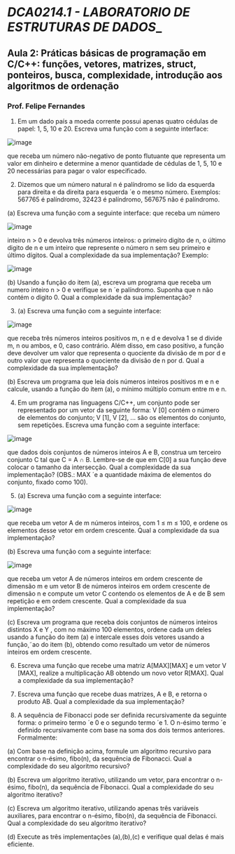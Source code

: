 ﻿# _DCA0214.1 - LABORATORIO DE ESTRUTURAS DE DADOS__ 
## __Aula 2: Práticas básicas de programação em C/C++: funções, vetores, matrizes, struct, ponteiros, busca, complexidade, introdução aos algoritmos de ordenação__
###        __Prof. Felipe Fernandes__



1.	Em um dado país a moeda corrente possui apenas quatro cédulas de papel: 1, 5, 10 e 20. Escreva uma função com a seguinte interface:

![image](https://user-images.githubusercontent.com/42205502/54961416-56d75f80-4f3f-11e9-88e5-40b472c0a95c.png)
 
que receba um número não-negativo de ponto flutuante que representa um valor em dinheiro e determine a menor quantidade de cédulas de 1, 5, 10 e 20 necessárias para pagar o valor especificado.

2.	Dizemos que um número natural n é palíndromo se lido da esquerda para direita e da direita para esquerda ´e o mesmo número. Exemplos: 567765 é palíndromo, 32423 é palíndromo, 567675 não é palíndromo.

(a)	Escreva uma função com a seguinte interface: que receba um número

![image](https://user-images.githubusercontent.com/42205502/54962178-a79c8780-4f42-11e9-87e7-2c6204e024ba.png)
 
inteiro n > 0 e devolva três números inteiros: o primeiro digito de n, o último digito de n e um inteiro que represente o número n sem seu primeiro e último dígitos. Qual a complexidade da sua implementação?
Exemplo:


![image](https://user-images.githubusercontent.com/42205502/54962195-b4b97680-4f42-11e9-8212-67e979a3bb67.png)

 
(b)	Usando a função do item (a), escreva um programa que receba um numero inteiro n > 0 e verifique se n ´e palíndromo. Suponha que n não contém o digito 0. Qual a complexidade da sua implementação? 

3. (a) Escreva uma função com a seguinte interface:

![image](https://user-images.githubusercontent.com/42205502/54962246-d31f7200-4f42-11e9-963b-8d9f9158511f.png)
 
que receba três números inteiros positivos m, n e d e devolva 1 se d divide m, n ou ambos, e 0, caso contrário. Além disso, em caso positivo, a função deve devolver um valor que representa o quociente da divisão de m por d e outro valor que representa o quociente da divisão de n por d. Qual a complexidade da sua implementação?

(b) Escreva um programa que leia dois números inteiros positivos m e n e calcule, usando a função do item (a), o mínimo múltiplo comum entre m e n.

4.	Em um programa nas linguagens C/C++, um conjunto pode ser representado por um vetor da seguinte forma: V [0] contém o número de elementos do conjunto; V [1], V [2], ... são os elementos do conjunto, sem repetições. Escreva uma função com a seguinte interface:

![image](https://user-images.githubusercontent.com/42205502/54962257-dd417080-4f42-11e9-9c13-fc1fd2b575e1.png)
 
que dados dois conjuntos de números inteiros A e B, construa um terceiro conjunto C tal que C = A ∩ B. Lembre-se de que em C[0] a sua função deve colocar o tamanho da intersecção. Qual a complexidade da sua implementação? (OBS.: MAX ´e a quantidade máxima de elementos do conjunto, fixado como 100).

5.	(a) Escreva uma função com a seguinte interface:

![image](https://user-images.githubusercontent.com/42205502/54962271-e7636f00-4f42-11e9-97d4-505aa1b2027f.png)
 
que receba um vetor A de m números inteiros, com 1 ≤ m ≤ 100, e ordene os elementos desse vetor em ordem crescente. Qual a complexidade da sua implementação?

(b)	Escreva uma função com a seguinte interface:

![image](https://user-images.githubusercontent.com/42205502/54962309-0c57e200-4f43-11e9-8438-b4b1e56093e7.png)
 
que receba um vetor A de números inteiros em ordem crescente de dimensão m e um vetor B de números inteiros em ordem crescente de dimensão n e compute um vetor C contendo os elementos de A e de B sem repetição e em ordem crescente. Qual a complexidade da sua implementação?

(c)	Escreva um programa que receba dois conjuntos de números inteiros distintos X e Y , com no máximo 100 elementos, ordene cada um deles usando a função do item (a) e intercale esses dois vetores usando a função¸˜ao do item (b), obtendo como resultado um vetor de números inteiros em ordem crescente.

6.	Escreva uma função que recebe uma matriz A[MAX][MAX] e um vetor V [MAX], realize a multiplicação AB obtendo um novo vetor R[MAX]. Qual a complexidade da sua implementação?

7.	Escreva uma função que recebe duas matrizes, A e B, e retorna o produto AB. Qual a complexidade da sua implementação?

8.	A sequência de Fibonacci pode ser definida recursivamente da seguinte forma: o primeiro termo ´e 0 e o segundo termo ´e 1. O n-ésimo termo ´e definido recursivamente com base na soma dos dois termos anteriores. Formalmente:

(a)	Com base na definição acima, formule um algoritmo recursivo para encontrar o n-ésimo, fibo(n), da sequência de Fibonacci. Qual a complexidade do seu algoritmo recursivo?

(b)	Escreva um algoritmo iterativo, utilizando um vetor, para encontrar o n-ésimo, fibo(n), da sequência de Fibonacci. Qual a complexidade do seu algoritmo iterativo?

(c)	Escreva um algoritmo iterativo, utilizando apenas três variáveis auxiliares, para encontrar o n-ésimo, fibo(n), da sequência de Fibonacci. Qual a complexidade do seu algoritmo iterativo?

(d)	Execute as três implementações (a),(b),(c) e verifique qual delas é mais eficiente.
